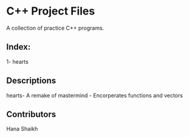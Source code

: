 # C++ Project Files
A collection of practice C++ programs. 

## Index: 
1- hearts

## Descriptions
hearts- A remake of mastermind
      - Encorperates functions and vectors

## Contributors 
Hana Shaikh